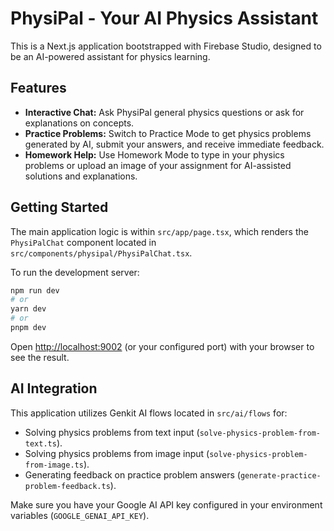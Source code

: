 # PhysiPal - Your AI Physics Assistant

This is a Next.js application bootstrapped with Firebase Studio, designed to be an AI-powered assistant for physics learning.

## Features

*   **Interactive Chat:** Ask PhysiPal general physics questions or ask for explanations on concepts.
*   **Practice Problems:** Switch to Practice Mode to get physics problems generated by AI, submit your answers, and receive immediate feedback.
*   **Homework Help:** Use Homework Mode to type in your physics problems or upload an image of your assignment for AI-assisted solutions and explanations.

## Getting Started

The main application logic is within `src/app/page.tsx`, which renders the `PhysiPalChat` component located in `src/components/physipal/PhysiPalChat.tsx`.

To run the development server:

```bash
npm run dev
# or
yarn dev
# or
pnpm dev
```

Open [http://localhost:9002](http://localhost:9002) (or your configured port) with your browser to see the result.

## AI Integration

This application utilizes Genkit AI flows located in `src/ai/flows` for:

*   Solving physics problems from text input (`solve-physics-problem-from-text.ts`).
*   Solving physics problems from image input (`solve-physics-problem-from-image.ts`).
*   Generating feedback on practice problem answers (`generate-practice-problem-feedback.ts`).

Make sure you have your Google AI API key configured in your environment variables (`GOOGLE_GENAI_API_KEY`).
